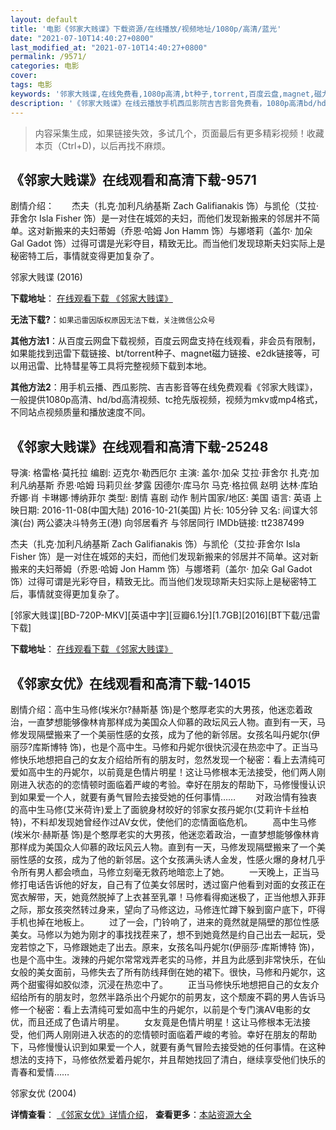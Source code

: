 ```yaml
---
layout: default
title: '电影《邻家大贱谍》下载资源/在线播放/视频地址/1080p/高清/蓝光'
date: "2021-07-10T14:40:27+0800"
last_modified_at: "2021-07-10T14:40:27+0800"
permalink: /9571/
categories: 电影
cover:
tags: 电影
keywords: '邻家大贱谍,在线免费看,1080p高清,bt种子,torrent,百度云盘,magnet,磁力链,迅雷下载资源'
description: '《邻家大贱谍》在线云播放手机西瓜影院吉吉影音免费看，1080p高清bd/hd未删减完整版和tc抢先枪版，mkv/mp4格式，附带bt/torrent种子、magnet/磁力链、百度云盘、网盘资源迅雷下载链接'
---
```


>内容采集生成，如果链接失效，多试几个，页面最后有更多精彩视频！收藏本页（Ctrl+D)，以后再找不麻烦。


## 《邻家大贱谍》在线观看和高清下载-9571

剧情介绍：　　杰夫（扎克·加利凡纳基斯 Zach Galifianakis 饰）与凯伦（艾拉·菲舍尔 Isla Fisher 饰）是一对住在城郊的夫妇，而他们发现新搬来的邻居并不简单。这对新搬来的夫妇蒂姆（乔恩·哈姆 Jon Hamm 饰）与娜塔莉（盖尔· 加朵 Gal Gadot 饰）过得可谓是光彩夺目，精致无比。而当他们发现琼斯夫妇实际上是秘密特工后，事情就变得更加复杂了。


邻家大贱谍 (2016)

**下载地址**： [在线观看下载 《邻家大贱谍》](https://www.btbtdy.me/btdy/dy9132.html) 


**无法下载?**：`如果迅雷因版权原因无法下载，关注微信公众号 `

**其他方法1**：从百度云网盘下载视频，百度云网盘支持在线观看，非会员有限制，如果能找到迅雷下载链接、bt/torrent种子、magnet磁力链接、e2dk链接等，可以用迅雷、比特彗星等工具将完整视频下载到本地。

**其他方法2**：用手机云播、西瓜影院、吉吉影音等在线免费观看《邻家大贱谍》，一般提供1080p高清、hd/bd高清视频、tc抢先版视频，视频为mkv或mp4格式，不同站点视频质量和播放速度不同。


## 《邻家大贱谍》在线观看和高清下载-25248

导演: 格雷格·莫托拉 编剧: 迈克尔·勒西厄尔 主演: 盖尔·加朵 艾拉·菲舍尔 扎克·加利凡纳基斯 乔恩·哈姆 玛莉贝丝·梦露 因德尔·库马尔 马克·格拉佩 赵明 达林·库珀 乔娜·肖 卡琳娜·博纳菲尔 类型: 剧情 喜剧 动作 制片国家/地区: 美国 语言: 英语 上映日期: 2016-11-08(中国大陆) 2016-10-21(美国) 片长: 105分钟 又名: 间谍大邻演(台) 两公婆决斗特务王(港) 向邻居看齐 与邻居同行 IMDb链接: tt2387499

杰夫（扎克·加利凡纳基斯 Zach Galifianakis 饰）与凯伦（艾拉·菲舍尔 Isla Fisher 饰）是一对住在城郊的夫妇，而他们发现新搬来的邻居并不简单。这对新搬来的夫妇蒂姆（乔恩·哈姆 Jon Hamm 饰）与娜塔莉（盖尔· 加朵 Gal Gadot 饰）过得可谓是光彩夺目，精致无比。而当他们发现琼斯夫妇实际上是秘密特工后，事情就变得更加复杂了。


[邻家大贱谍][BD-720P-MKV][英语中字][豆瓣6.1分][1.7GB][2016][BT下载/迅雷下载]

**下载地址**： [在线观看下载 《邻家大贱谍》](https://www.btdx8.com/torrent/keeping_up_with_the_joneses_2016.html) 


## 《邻家女优》在线观看和高清下载-14015

剧情介绍：高中生马修(埃米尔?赫斯基 饰)是个憨厚老实的大男孩，他迷恋着政治，一直梦想能够像林肯那样成为美国众人仰慕的政坛风云人物。直到有一天，马修发现隔壁搬来了一个美丽性感的女孩，成为了他的新邻居。女孩名叫丹妮尔(伊丽莎?库斯博特 饰)，也是个高中生。马修和丹妮尔很快沉浸在热恋中了。正当马修快乐地想把自己的女友介绍给所有的朋友时，忽然发现一个秘密：看上去清纯可爱如高中生的丹妮尔，以前竟是色情片明星！这让马修根本无法接受，他们两人刚刚进入状态的的恋情顿时面临着严峻的考验。幸好在朋友的帮助下，马修慢慢认识到如果爱一个人，就要有勇气冒险去接受她的任何事情……   　　对政治情有独衷的高中生马修(艾米荷许)爱上了面貌身材皎好的邻家女孩丹妮尔(艾莉许卡丝柏特)，不料却发现她曾经作过AV女优，使他们的恋情面临危机。   　　高中生马修(埃米尔·赫斯基 饰)是个憨厚老实的大男孩，他迷恋着政治，一直梦想能够像林肯那样成为美国众人仰慕的政坛风云人物。直到有一天，马修发现隔壁搬来了一个美丽性感的女孩，成为了他的新邻居。这个女孩满头诱人金发，性感火爆的身材几乎令所有男人都会喷血，马修立刻毫无救药地暗恋上了她。   　　一天晚上，正当马修打电话告诉他的好友，自己有了位美女邻居时，透过窗户他看到对面的女孩正在宽衣解带，天，她竟然脱掉了上衣甚至乳罩！马修看得痴迷极了，正当他想入菲菲之际，那女孩突然转过身来，望向了马修这边，马修连忙蹲下躲到窗户底下，吓得手机也掉在地板上。   　　过了一会，门铃响了，进来的竟然就是隔壁的那位性感美女。马修以为她为刚才的事找找茬来了，想不到她竟然是约自己出去一起玩，受宠若惊之下，马修跟她走了出去。原来，女孩名叫丹妮尔(伊丽莎·库斯博特 饰)，也是个高中生。泼辣的丹妮尔常常戏弄老实的马修，并且为此感到非常快乐，在仙女般的美女面前，马修失去了所有防线拜倒在她的裙下。很快，马修和丹妮尔，这两个甜蜜得如胶似漆，沉浸在热恋中了。   　　正当马修快乐地想把自己的女友介绍给所有的朋友时，忽然半路杀出个丹妮尔的前男友，这个颓废不羁的男人告诉马修一个秘密：看上去清纯可爱如高中生的丹妮尔，以前是个专门演AV电影的女优，而且还成了色请片明星。   　　女友竟是色情片明星！这让马修根本无法接受，他们两人刚刚进入状态的的恋情顿时面临着严峻的考验。幸好在朋友的帮助下，马修慢慢认识到如果爱一个人，就要有勇气冒险去接受她的任何事情。在这种想法的支持下，马修依然爱着丹妮尔，并且帮她找回了清白，继续享受他们快乐的青春和爱情……


邻家女优 (2004)

**详情查看**： [《邻家女优》详情介绍](/movie/14015/)， **查看更多**：[本站资源大全](/movie/t/all/)

